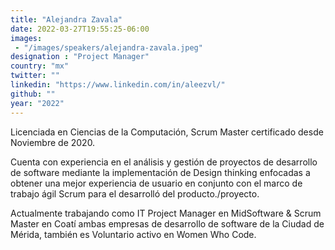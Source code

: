 ```yaml
---
title: "Alejandra Zavala"
date: 2022-03-27T19:55:25-06:00
images: 
 - "/images/speakers/alejandra-zavala.jpeg"
designation : "Project Manager"
country: "mx"
twitter: ""
linkedin: "https://www.linkedin.com/in/aleezvl/"
github: ""
year: "2022"
---
```


Licenciada en Ciencias de la Computación,  Scrum Master certificado desde Noviembre de 2020.

Cuenta con experiencia en el análisis y gestión de proyectos de desarrollo de software mediante la implementación de  Design thinking enfocadas a obtener una mejor experiencia de usuario en conjunto con el marco de trabajo ágil Scrum para el desarrolló del producto./proyecto.

Actualmente trabajando como IT Project Manager en MidSoftware  & Scrum Master en Coatí ambas empresas de desarrollo de software de la Ciudad de Mérida, también es Voluntario activo en Women Who Code.